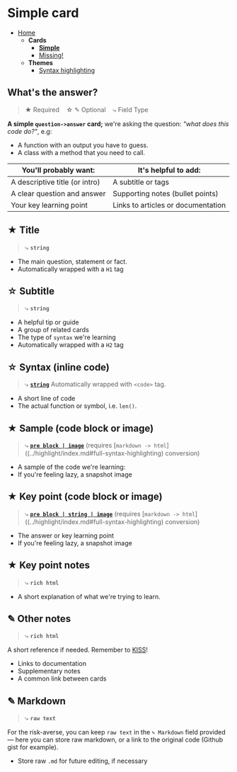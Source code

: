 # Simple card

- [Home](../../../README.md)
    - **Cards**
        + **[Simple](../simple/index.md)**
        + [Missing!](../missing/index.md)
    - **Themes**
        + [Syntax highlighting](../highlight/index.md)


## What's the answer?

> ★ Required  &nbsp;&nbsp;&nbsp;☆ ✎ Optional &nbsp;&nbsp;&nbsp;⤷ Field Type

**A simple `question->answer` card;** we're asking the question: _"what does this code do?"_, e.g:

- A function with an output you have to guess.
- A class with a method that you need to call.

| You'll probably want: | It's helpful to add: |
| --------------------- | ------------------------------ |
| A descriptive title (or intro) | A subtitle or tags |
| A clear question and answer | Supporting notes (bullet points) |
| Your key learning point | Links to articles or documentation |


## ★ Title

> ⤷ **`string`**

- The main question, statement or fact.
- Automatically wrapped with a `H1` tag


## ☆ Subtitle

> ⤷ **`string`**

- A helpful tip or guide
- A group of related cards
- The type of `syntax` we're learning
- Automatically wrapped with a `H2` tag


## ☆ Syntax (inline code)

> ⤷ **[`string`](../highlight/index.md#basic-syntax-highlighting)**
>    Automatically wrapped with `<code>` tag.

- A short line of code
- The actual function or symbol, i.e. `len()`.


## ★ Sample (code block or image)

> ⤷ **[`pre block | image`](../highlight/index.md#full-syntax-highlighting)**
>    (requires [`markdown -> html`]((../highlight/index.md#full-syntax-highlighting) conversion)

- A sample of the code we're learning:
- If you're feeling lazy, a snapshot image


## ★ Key point (code block or image)

> ⤷ **[`pre block | string | image`](../highlight/index.md#full-syntax-highlighting)**
>     (requires [`markdown -> html`]((../highlight/index.md#full-syntax-highlighting) conversion)

- The answer or key learning point
- If you're feeling lazy, a snapshot image


## ★ Key point notes

> ⤷ **`rich html`**

- A short explanation of what we're trying to learn.


## ✎ Other notes

> ⤷ **`rich html`**

A short reference if needed. Remember to [KISS](../../../#keep-it-simple-stupid)!

- Links to documentation
- Supplementary notes
- A common link between cards


## ✎ Markdown

> ⤷ **`raw text`**

For the risk-averse, you can keep `raw text` in the `✎ Markdown` field provided — here you can store raw markdown, or a link to the original code (Github gist for example).

- Store raw `.md` for future editing, if necessary
